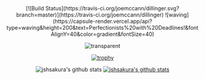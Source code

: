 <div align=center>
[![Build Status](https://travis-ci.org/joemccann/dillinger.svg?branch=master)](https://travis-ci.org/joemccann/dillinger)
![waving](https://capsule-render.vercel.app/api?type=waving&height=200&text=Perfectionists%20with%20Deadlines!&fontAlignY=40&color=gradient&fontSize=40)

![transparent](https://capsule-render.vercel.app/api?type=transparent&fontColor=auto&text=Husband%20of%20Rebekah&height=150&fontSize=60&desc=A%20developer%20who%20enjoys%20Linux%20and%20mobile%20devices&descAlignY=75&descAlign=60)


[![trophy](https://github-profile-trophy.vercel.app/?username=jshsakura&row=1&column=6)](https://github.com/ryo-ma/github-profile-trophy)

![jshsakura's github stats](https://github-readme-stats.vercel.app/api?username=jshsakura&show_icons=true)
[![jshsakura's github stats](https://github-readme-stats.vercel.app/api/top-langs/?username=jshsakura&show_icons=true&hide_border=true&title_color=004386&icon_color=004386&layout=compact)](https://github.com/jshsakura)

</div>

<!--
**jshsakura/jshsakura** is a ✨ _special_ ✨ repository because its `README.md` (this file) appears on your GitHub profile.
&theme=dracula 
Here are some ideas to get you started:

- 🔭 I’m currently working on ...
- 🌱 I’m currently learning ...
- 👯 I’m looking to collaborate on ...
- 🤔 I’m looking for help with ...
- 💬 Ask me about ...
- 📫 How to reach me: ...
- 😄 Pronouns: ...
- ⚡ Fun fact: ...
-->
